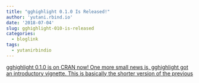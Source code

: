 ```yaml
---
title: "gghighlight 0.1.0 Is Released!"
author: 'yutani.rbind.io'
date: '2018-07-04'
slug: gghighlight-010-is-released
categories:
  - bloglink
tags:
  - yutanirbindio
---
```


[gghighlight 0.1.0 is on CRAN now! One more small news is, gghighlight got an introductory vignette. This is basically the shorter version of the previous<i class="fas fa-external-link-alt"></i>](https://yutani.rbind.io/post/gghighlight-0-1-0-is-released/)

